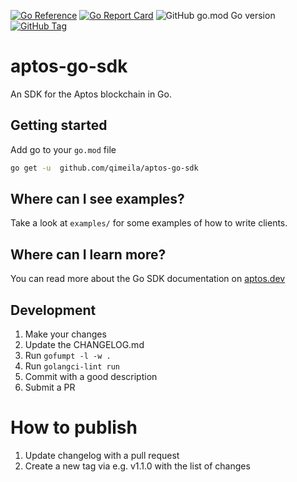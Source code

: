 [![Go Reference](https://pkg.go.dev/badge/github.com/qimeila/aptos-go-sdk.svg)](https://pkg.go.dev/github.com/qimeila/aptos-go-sdk)
[![Go Report Card](https://goreportcard.com/badge/github.com/qimeila/aptos-go-sdk)](https://goreportcard.com/report/github.com/qimeila/aptos-go-sdk)
![GitHub go.mod Go version](https://img.shields.io/github/go-mod/go-version/aptos-labs/aptos-go-sdk)
[![GitHub Tag](https://img.shields.io/github/v/tag/aptos-labs/aptos-go-sdk?label=Latest%20Version)](https://pkg.go.dev/github.com/qimeila/aptos-go-sdk)

# aptos-go-sdk

An SDK for the Aptos blockchain in Go.

## Getting started

Add go to your `go.mod` file

```bash
go get -u  github.com/qimeila/aptos-go-sdk
```

## Where can I see examples?

Take a look at `examples/` for some examples of how to write clients.

## Where can I learn more?

You can read more about the Go SDK documentation on [aptos.dev](https://aptos.dev/sdks/go-sdk/)

## Development

1. Make your changes
2. Update the CHANGELOG.md
3. Run `gofumpt -l -w .`
4. Run `golangci-lint run`
5. Commit with a good description
6. Submit a PR

# How to publish

1. Update changelog with a pull request
2. Create a new tag via e.g. v1.1.0 with the list of changes